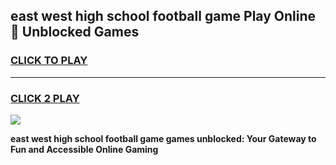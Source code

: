 
## east west high school football game Play Online 👋 Unblocked Games
<h3>
<a href="https://news.freeplayer.one?title=east_west_high_school_football_game&ref=17GH">CLICK TO PLAY</a></h3>
<hr>

<h3>
<a href="https://news.freeplayer.one?title=east_west_high_school_football_game&ref=17GH">CLICK 2 PLAY</a>
  
</h3>

<a href="https://news.freeplayer.one?title=east_west_high_school_football_game&ref=17GH/"><img src="https://clearcache.store/games.png"></a>


**east west high school football game games unblocked: Your Gateway to Fun and Accessible Online Gaming**
